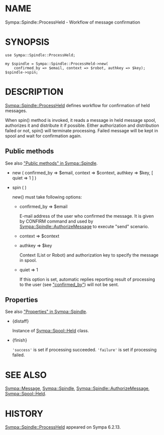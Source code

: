 # NAME

Sympa::Spindle::ProcessHeld - Workflow of message confirmation

# SYNOPSIS

    use Sympa::Spindle::ProcessHeld;

    my $spindle = Sympa::Spindle::ProcessHeld->new(
        confirmed_by => $email, context => $robot, authkey => $key);
    $spindle->spin;

# DESCRIPTION

[Sympa::Spindle::ProcessHeld](./Sympa-Spindle-ProcessHeld.3.md) defines workflow for confirmation of held
messages.

When spin() method is invoked, it reads a message in held message spool,
authorizes it and distribute it if possible.
Either authorization and distribution failed or not, spin() will terminate
processing.
Failed message will be kept in spool and wait for confirmation again.

## Public methods

See also ["Public methods" in Sympa::Spindle](./Sympa-Spindle.3.md#public-methods).

- new ( confirmed\_by => $email,
context => $context, authkey => $key,
\[ quiet => 1 \] )
- spin ( )

    new() must take following options:

    - confirmed\_by => $email

        E-mail address of the user who confirmed the message.
        It is given by CONFIRM command and
        used by [Sympa::Spindle::AuthorizeMessage](./Sympa-Spindle-AuthorizeMessage.3.md) to execute "send" scenario.

    - context => $context
    - authkey => $key

        Context (List or Robot) and authorization key to specify the message in
        spool.

    - quiet => 1

        If this option is set, automatic replies reporting result of processing
        to the user (see ["confirmed\_by"](#confirmed_by)) will not be sent.

## Properties

See also ["Properties" in Sympa::Spindle](./Sympa-Spindle.3.md#properties).

- {distaff}

    Instance of [Sympa::Spool::Held](./Sympa-Spool-Held.3.md) class.

- {finish}

    `'success'` is set if processing succeeded.
    `'failure'` is set if processing failed.

# SEE ALSO

[Sympa::Message](./Sympa-Message.3.md),
[Sympa::Spindle](./Sympa-Spindle.3.md), [Sympa::Spindle::AuthorizeMessage](./Sympa-Spindle-AuthorizeMessage.3.md),
[Sympa::Spool::Held](./Sympa-Spool-Held.3.md).

# HISTORY

[Sympa::Spindle::ProcessHeld](./Sympa-Spindle-ProcessHeld.3.md) appeared on Sympa 6.2.13.

